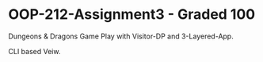 # OOP-212-Assignment3 - Graded 100
Dungeons &amp; Dragons Game Play with Visitor-DP and 3-Layered-App.

CLI based Veiw.
